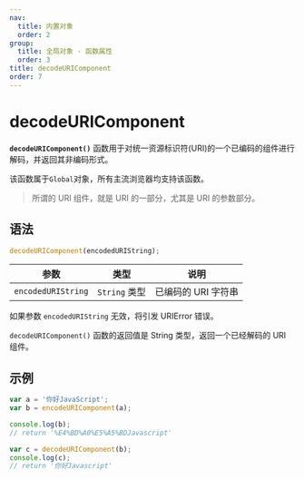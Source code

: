 ```yaml
---
nav:
  title: 内置对象
  order: 2
group:
  title: 全局对象 - 函数属性
  order: 3
title: decodeURIComponent
order: 7
---
```


# decodeURIComponent

**`decodeURIComponent()`** 函数用于对统一资源标识符(URI)的一个已编码的组件进行解码，并返回其非编码形式。

该函数属于`Global`对象，所有主流浏览器均支持该函数。

> 所谓的 URI 组件，就是 URI 的一部分，尤其是 URI 的参数部分。

## 语法

```js
decodeURIComponent(encodedURIString);
```

| 参数               | 类型          | 说明                |
| ------------------ | ------------- | ------------------- |
| `encodedURIString` | `String` 类型 | 已编码的 URI 字符串 |

如果参数 `encodedURIString` 无效，将引发 URIError 错误。

`decodeURIComponent()` 函数的返回值是 String 类型，返回一个已经解码的 URI 组件。

## 示例

```js
var a = '你好JavaScript';
var b = encodeURIComponent(a);

console.log(b);
// return '%E4%BD%A0%E5%A5%BDJavascript'

var c = decodeURIComponent(b);
console.log(c);
// return '你好Javascript'
```
